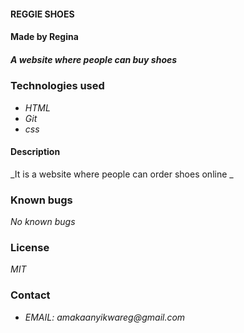 ####  REGGIE SHOES
#### Made by Regina
##### A website where people can buy  shoes  
### Technologies used
*  _HTML_
* _Git_
* _css_
#### Description
_It is a website where people can order shoes online _
### Known bugs
_No known bugs_
### License
_MIT_
### Contact
* _EMAIL: amakaanyikwareg@gmail.com_